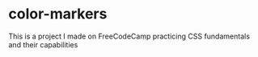 # color-markers
This is a project I made on FreeCodeCamp practicing CSS fundamentals and their capabilities
